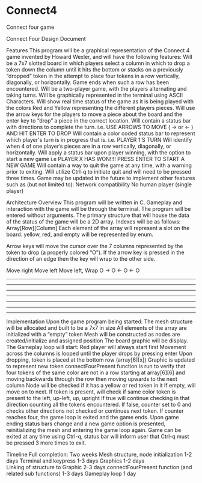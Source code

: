 # Connect4
Connect four game

Connect Four Design Document

Features
This program will be a graphical representation of the Connect 4 game invented by Howard Wexler, and will have the following features:
Will be a 7x7 slotted board in which players select a column in which to drop a token down the column until it hits the bottom or stacks on a previously “dropped” token in the attempt to place four tokens in a row vertically, diagonally, or horizontally. Game ends when such a row has been encountered.
Will be a two-player game, with the players alternating and taking turns. 
Will be graphically represented in the terminal using ASCII Characters.
Will show real time status of the game as it is being played with the colors Red and Yellow representing the different players pieces.
Will use the arrow keys for the players to move a piece about the board and the enter key to “drop” a piece in the correct location.
Will contain a status bar with directions to complete the turn. 
i.e.
USE ARROWS TO MOVE (  ->   or   <-  ) AND HIT ENTER TO DROP
Will contain a color coded status bar to represent which player's turn is in progress that is.
i.e.
PLAYER 1'S TURN
Will identify when 4 of one player’s pieces are in a row vertically, diagonally, or horizontally.
Will apply a status bar upon player winning, with the option to start a new game
i.e
PLAYER X HAS WON!!!!    PRESS ENTER TO START A NEW GAME
Will contain a way to quit the game at any time, with a warning prior to exiting.
Will utilize Ctrl-q to initiate quit and will need to be pressed three times.
Game may be updated in the future to implement other features such as (but not limited to):
Network compatibility
No human player (single player)


Architecture Overview
This program will be written in C. 
Gameplay and interaction with the game will be through the terminal.
The program will be entered without arguments.
The primary structure that will house the data of the status of the game will be a 2D array.
Indexes will be as follows: Array[Row][Column]
Each element of the array will represent a slot on the board.
yellow, red, and empty will be represented by enum.


Arrow keys will move the cursor over the 7 columns represented by the token to drop (a properly colored “O”). If the arrow key is pressed in the direction of an edge then the key will wrap to the other side.

Move right			Move left		Move left, Wrap
O		        	->    O		      	<-	O	           	<-	          O
_ _ _ _ _ _ _		 	_ _ _ _ _ _ _			_ _ _ _ _ _ _		_ _ _ _ _ _ _
_ _ _ _ _ _ _			_ _ _ _ _ _ _			_ _ _ _ _ _ _		_ _ _ _ _ _ _
_ _ _ _ _ _ _			_ _ _ _ _ _ _			_ _ _ _ _ _ _		_ _ _ _ _ _ _
_ _ _ _ _ _ _			_ _ _ _ _ _ _			_ _ _ _ _ _ _		_ _ _ _ _ _ _
_ _ _ _ _ _ _			_ _ _ _ _ _ _			_ _ _ _ _ _ _		_ _ _ _ _ _ _
_ _ _ _ _ _ _			_ _ _ _ _ _ _			_ _ _ _ _ _ _		_ _ _ _ _ _ _
_ _ _ _ _ _ _			_ _ _ _ _ _ _			_ _ _ _ _ _ _		_ _ _ _ _ _ _




Implementation
Upon the game program being started:
The mesh structure will be allocated and built to be a 7x7 in size
All elements of the array are initialized with a “empty” token
Mesh will be constructed as nodes are created/initialize and assigned position
The board graphic will be display.
The Gameplay loop will start:
Red player will always start first
Movement across the columns is looped until the player drops by pressing enter
Upon dropping, token is placed at the bottom row (array[6][x])
Graphic is updated to represent new token
connectFourPresent function is run to verify that four tokens of the same color are not in a row
starting at array[6][6] and moving backwards through the row then moving upwards to the next column
Node will be checked if it has a yellow or red token in it
If empty, will move on to next.
If token is present, will check if same color token is present to the left, up-left, up, upright 
If true will continue checking in that direction counting all the tokens encountered.
If false, counter set to 0 and checks other directions not checked or continues next token.
If counter reaches four, the game loop is exited and the game ends.
Upon game ending status bars change and a new game option is presented, reinitializing the mesh and entering the game loop again.
Game can be exited at any time using Ctrl-q, status bar will inform user that Ctrl-q must be pressed 3 more times to exit.



Timeline
Full completion: Two weeks
Mesh structure, node initialization 			            	1-2 days
Terminal and keypress			            		            	1-3 days
Graphics						                                  	1-2 days	
Linking of structure to Graphic			    	            	2-3 days
connectFourPresent function (and related sub functions)	1-3 days
Gameplay loop						                              	1 day


